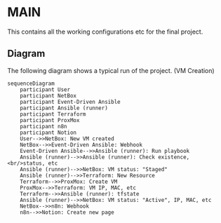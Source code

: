 # MAIN
This contains all the working configurations etc for the final project.

## Diagram
The following diagram shows a typical run of the project. (VM Creation)  

```mermaid
sequenceDiagram
    participant User
    participant NetBox
    participant Event-Driven Ansible
    participant Ansible (runner)
    participant Terraform
    participant ProxMox
    participant n8n
    participant Notion
    User-->>NetBox: New VM created
    NetBox-->>Event-Driven Ansible: Webhook
    Event-Driven Ansible-->>Ansible (runner): Run playbook
    Ansible (runner)-->>Ansible (runner): Check existence, <br/>status, etc
    Ansible (runner)-->>NetBox: VM status: "Staged"
    Ansible (runner)-->>Terraform: New Resource
    Terraform-->>ProxMox: Create VM
    ProxMox-->>Terraform: VM IP, MAC, etc
    Terraform-->>Ansible (runner): tfstate
    Ansible (runner)-->>NetBox: VM status: "Active", IP, MAC, etc
    NetBox-->>n8n: Webhook
    n8n-->>Notion: Create new page
```